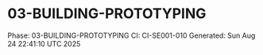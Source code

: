 # 03-BUILDING-PROTOTYPING
Phase: 03-BUILDING-PROTOTYPING
CI: CI-SE001-010
Generated: Sun Aug 24 22:41:10 UTC 2025
